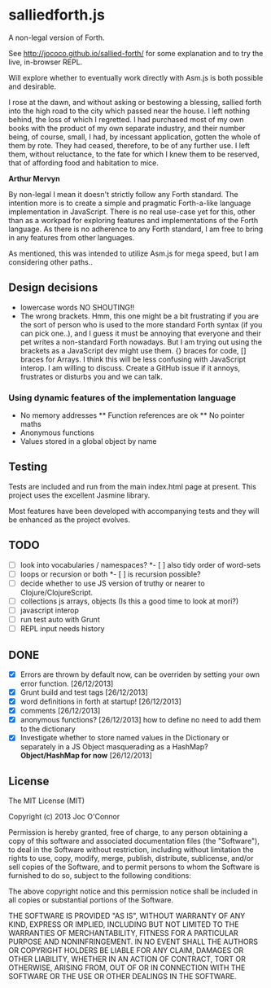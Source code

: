 # salliedforth.js

A non-legal version of Forth.

See http://jococo.github.io/sallied-forth/ for some explanation and to try the live, in-browser REPL.

Will explore whether to eventually work directly with Asm.js is both possible and desirable.

I rose at the dawn, and without asking or bestowing a blessing, sallied forth into the high road to the city which passed near the house. I left nothing behind, the loss of which I regretted. I had purchased most of my own books with the product of my own separate industry, and their number being, of course, small, I had, by incessant application, gotten the whole of them by rote. They had ceased, therefore, to be of any further use. I left them, without reluctance, to the fate for which I knew them to be reserved, that of affording food and habitation to mice.

__Arthur Mervyn__

By non-legal I mean it doesn't strictly follow any Forth standard. The intention more is to create a simple and pragmatic Forth-a-like language implementation in JavaScript. There is no real use-case yet for this, other than as a workpad for exploring features and implementations of the Forth language. As there is no adherence to any Forth standard, I am free to bring in any features from other languages.

As mentioned, this was intended to utilize Asm.js for mega speed, but I am considering other paths..

## Design decisions

* lowercase words NO SHOUTING!!
* The wrong brackets. Hmm, this one might be a bit frustrating if you are the sort of person who is used to the more standard Forth syntax (if you can pick one..), and I guess it must be annoying that everyone and their pet writes a non-standard Forth nowadays. But I am trying out using the brackets as a JavaScript dev might use them. {} braces for code, [] braces for Arrays. I think this will be less confusing with JavaScript interop. I am willing to discuss. Create a GitHub issue if it annoys, frustrates or disturbs you and we can talk.

### Using dynamic features of the implementation language

* No memory addresses
  ** Function references are ok
  ** No pointer maths
* Anonymous functions
* Values stored in a global object by name

## Testing

Tests are included and run from the main index.html page at present. This project uses the excellent Jasmine library.

Most features have been developed with accompanying tests and they will be enhanced as the project evolves.

## TODO

- [ ] look into vocabularies / namespaces?
  *- [ ] also tidy order of word-sets
- [ ] loops or recursion or both
  *- [ ] is recursion possible?
- [ ] decide whether to use JS version of truthy or nearer to Clojure/ClojureScript.
- [ ] collections
  js arrays, objects (Is this a good time to look at mori?)
- [ ] javascript interop
- [ ] run test auto with Grunt
- [ ] REPL input needs history

## DONE

- [x] Errors are thrown by default now, can be overriden by setting your own error function. [26/12/2013]
- [x] Grunt build and test tags [26/12/2013]
- [x] word definitions in forth at startup! [26/12/2013]
- [x] comments [26/12/2013]
- [x] anonymous functions? [26/12/2013]
  how to define
  no need to add them to the dictionary
- [x] Investigate whether to store named values in the Dictionary or
separately in a JS Object masquerading as a HashMap?
  **Object/HashMap for now** [26/12/2013]

## License

The MIT License (MIT)

Copyright (c) 2013 Joc O'Connor

Permission is hereby granted, free of charge, to any person obtaining a copy of
this software and associated documentation files (the "Software"), to deal in
the Software without restriction, including without limitation the rights to
use, copy, modify, merge, publish, distribute, sublicense, and/or sell copies of
the Software, and to permit persons to whom the Software is furnished to do so,
subject to the following conditions:

The above copyright notice and this permission notice shall be included in all
copies or substantial portions of the Software.

THE SOFTWARE IS PROVIDED "AS IS", WITHOUT WARRANTY OF ANY KIND, EXPRESS OR
IMPLIED, INCLUDING BUT NOT LIMITED TO THE WARRANTIES OF MERCHANTABILITY, FITNESS
FOR A PARTICULAR PURPOSE AND NONINFRINGEMENT. IN NO EVENT SHALL THE AUTHORS OR
COPYRIGHT HOLDERS BE LIABLE FOR ANY CLAIM, DAMAGES OR OTHER LIABILITY, WHETHER
IN AN ACTION OF CONTRACT, TORT OR OTHERWISE, ARISING FROM, OUT OF OR IN
CONNECTION WITH THE SOFTWARE OR THE USE OR OTHER DEALINGS IN THE SOFTWARE.
